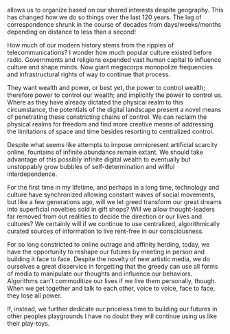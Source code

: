 allows us to organize based on our shared interests despite geography.
This has changed how we do so things over the last 120 years. The lag of
correspondence shrunk in the course of decades from days/weeks/months
depending on distance to less than a second!

How much of our modern history stems from the ripples of
telecommunications? I wonder how much popular culture existed before
radio. Governments and religions expended vast human capital to
influence culture and shape minds. Now giant megacorps monopolize
frequencies and infrastructural rights of way to continue that process.

They want wealth and power, or best yet, the power to control wealth;
therefore power to control our wealth; and implicitly the power to
control us. Where as they have already dictated the physical realm to
this circumstance, the potentials of the digital landscape present a
novel means of penetrating these constricting chains of control. We can
reclaim the physical realms for freedom and find more creative means of
addressing the limitations of space and time besides resorting to
centralized control.

Despite what seems like attempts to impose omnipresent artificial
scarcity online, fountains of infinite abundance remain extant. We
should take advantage of this possibly infinite digital wealth to
eventually but unstoppably grow bubbles of self-determination and
willful interdependence.

For the first time in my lifetime, and perhaps in a long time,
technology and culture have synchronized allowing constant waves of
social movements, but like a few generations ago, will we let greed
transform our great dreams into superficial novelties sold in gift
shops? Will we allow thought-leaders far removed from out realities to
decide the direction or our lives and cultures? We certainly will if we
continue to use centralized, algorithmically curated sources of
information to live rent-free in our consciousness.

For so long constricted to online outrage and affinity herding, today,
we have the opportunity to reshape our futures by meeting in person and
building it face to face. Despite the novelty of new artistic media, we
do ourselves a great disservice in forgetting that the greedy can use
all forms of media to manipulate our thoughts and influence our
behaviors. Algorithms can\'t commoditize our lives if we live them
personally, though. When we get together and talk to each other, voice
to voice, face to face, they lose all power.

If, instead, we further dedicate our priceless time to building our
futures in other peoples playgrounds I have no doubt they will continue
using us like their play-toys.


